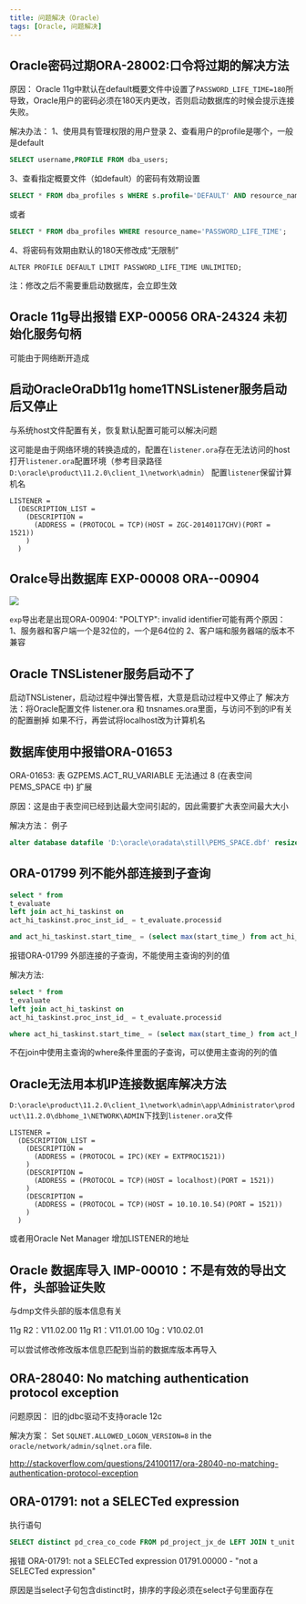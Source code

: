 ```yaml
---
title: 问题解决（Oracle）
tags: [Oracle, 问题解决]
---
```


## Oracle密码过期ORA-28002:口令将过期的解决方法

原因：
Oracle 11g中默认在default概要文件中设置了`PASSWORD_LIFE_TIME=180`所导致，Oracle用户的密码必须在180天内更改，否则启动数据库的时候会提示连接失败。

解决办法：
1、使用具有管理权限的用户登录
2、查看用户的profile是哪个，一般是default
```sql
SELECT username,PROFILE FROM dba_users;
```
3、查看指定概要文件（如default）的密码有效期设置
```sql
SELECT * FROM dba_profiles s WHERE s.profile='DEFAULT' AND resource_name='PASSWORD_LIFE_TIME';
```
或者
```sql
SELECT * FROM dba_profiles WHERE resource_name='PASSWORD_LIFE_TIME';
```
4、将密码有效期由默认的180天修改成“无限制”
```
ALTER PROFILE DEFAULT LIMIT PASSWORD_LIFE_TIME UNLIMITED;
```
注：修改之后不需要重启动数据库，会立即生效

## Oracle 11g导出报错 EXP-00056 ORA-24324 未初始化服务句柄

可能由于网络断开造成

## 启动OracleOraDb11g home1TNSListener服务启动后又停止

与系统host文件配置有关，恢复默认配置可能可以解决问题

这可能是由于网络环境的转换造成的，配置在`listener.ora`存在无法访问的host
打开`listener.ora`配置环境（参考目录路径`D:\oracle\product\11.2.0\client_1\network\admin`）
配置`listener`保留计算机名
```
LISTENER =
  (DESCRIPTION_LIST =
    (DESCRIPTION =
      (ADDRESS = (PROTOCOL = TCP)(HOST = ZGC-20140117CHV)(PORT = 1521))
    )
  )
```

## Oralce导出数据库 EXP-00008 ORA--00904

![](https://oliver-blog.oss-cn-shenzhen.aliyuncs.com/20240405060835.png)

`exp`导出老是出现ORA-00904: "POLTYP": invalid identifier可能有两个原因：
1、服务器和客户端一个是32位的，一个是64位的
2、客户端和服务器端的版本不兼容

## Oracle TNSListener服务启动不了

启动TNSListener，启动过程中弹出警告框，大意是启动过程中又停止了
解决方法：将Oracle配置文件 listener.ora 和 tnsnames.ora里面，与访问不到的IP有关的配置删掉
如果不行，再尝试将localhost改为计算机名

## 数据库使用中报错ORA-01653

ORA-01653: 表 GZPEMS.ACT_RU_VARIABLE 无法通过 8 (在表空间 PEMS_SPACE 中) 扩展

原因：这是由于表空间已经到达最大空间引起的，因此需要扩大表空间最大大小

解决方法：
例子 
```sql
alter database datafile 'D:\oracle\oradata\still\PEMS_SPACE.dbf' resize 30000m;
```

## ORA-01799 列不能外部连接到子查询

```sql
select * from
t_evaluate
left join act_hi_taskinst on
act_hi_taskinst.proc_inst_id_ = t_evaluate.processid

and act_hi_taskinst.start_time_ = (select max(start_time_) from act_hi_taskinst where proc_inst_id_ = t_evaluate.processid);
```

报错ORA-01799  外部连接的子查询，不能使用主查询的列的值

解决方法:
```sql
select * from
t_evaluate
left join act_hi_taskinst on
act_hi_taskinst.proc_inst_id_ = t_evaluate.processid

where act_hi_taskinst.start_time_ = (select max(start_time_) from act_hi_taskinst where proc_inst_id_ = t_evaluate.processid);
```
不在join中使用主查询的where条件里面的子查询，可以使用主查询的列的值

## Oracle无法用本机IP连接数据库解决方法

`D:\oracle\product\11.2.0\client_1\network\admin\app\Administrator\product\11.2.0\dbhome_1\NETWORK\ADMIN`下找到`listener.ora`文件

```
LISTENER =
  (DESCRIPTION_LIST =
    (DESCRIPTION =
      (ADDRESS = (PROTOCOL = IPC)(KEY = EXTPROC1521))
    )
    (DESCRIPTION =
      (ADDRESS = (PROTOCOL = TCP)(HOST = localhost)(PORT = 1521))
    )
    (DESCRIPTION =
      (ADDRESS = (PROTOCOL = TCP)(HOST = 10.10.10.54)(PORT = 1521))
    )
  )
```

或者用Oracle Net Manager 增加LISTENER的地址

## Oracle 数据库导入 IMP-00010：不是有效的导出文件，头部验证失败

与dmp文件头部的版本信息有关

11g R2：V11.02.00
11g R1：V11.01.00
10g：V10.02.01

可以尝试修改修改版本信息匹配到当前的数据库版本再导入

## ORA-28040: No matching authentication protocol exception

问题原因：
旧的jdbc驱动不支持oracle 12c

解决方案：
Set `SQLNET.ALLOWED_LOGON_VERSION=8` in the `oracle/network/admin/sqlnet.ora` file.

http://stackoverflow.com/questions/24100117/ora-28040-no-matching-authentication-protocol-exception

## ORA-01791: not a SELECTed expression

执行语句

```sql
SELECT distinct pd_crea_co_code FROM pd_project_jx_de LEFT JOIN t_unit ON t_unit.unitno = pd_project_jx_de.pd_crea_co_code LEFT JOIN t_department ON t_department.code = pd_project_jx_de.xmks order by unitname asc;
```

报错
ORA-01791: not a SELECTed expression 
01791.00000 -  "not a SELECTed expression"

原因是当select子句包含distinct时，排序的字段必须在select子句里面存在